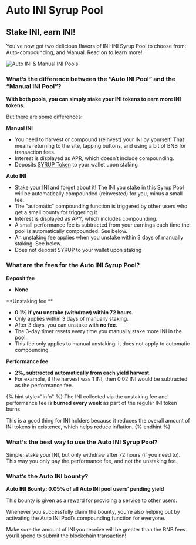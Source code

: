 # Auto INI Syrup Pool

## Stake INI, earn INI!

You've now got two delicious flavors of INI-INI Syrup Pool to choose from: Auto-compounding, and Manual. Read on to learn more!

![Auto INI & Manual INI Pools](../../.gitbook/assets/auto-and-manual-pools.png)

### What’s the difference between the “Auto INI Pool” and the “Manual INI Pool”? <a href="docs-internal-guid-c4c16237-7fff-3c33-3a56-18ccd8853f86" id="docs-internal-guid-c4c16237-7fff-3c33-3a56-18ccd8853f86"></a>

**With both pools, you can simply stake your INI tokens to earn more INI tokens.** 

But there are some differences:

**Manual INI**

* You need to harvest or compound (reinvest) your INI by yourself. That means returning to the site, tapping buttons, and using a bit of BNB for transaction fees.
* Interest is displayed as APR, which doesn’t include compounding.
* Deposits [SYRUP Token](syrup-pool-faq.md#whats-syrup-token) to your wallet upon staking

**Auto INI**

* Stake your INI and forget about it! The INI you stake in this Syrup Pool will be automatically compounded (reinvested) for you, minus a small fee.
* The “automatic” compounding function is triggered by other users who get a small bounty for triggering it.
* Interest is displayed as APY, which includes compounding.
* A small performance fee is subtracted from your earnings each time the pool is automatically compounded. See below.
* An unstaking fee applies when you unstake within 3 days of manually staking. See below.
* Does not deposit SYRUP to your wallet upon staking

### What are the fees for the Auto INI Syrup Pool?

**Deposit fee**

* **None**

**Unstaking fee **

* **0.1% if you unstake (withdraw) within 72 hours.**
* Only applies within 3 days of manually staking.
* After 3 days, you can unstake with **no fee**.
* The 3-day timer resets every time you manually stake more INI in the pool.
* This fee only applies to manual unstaking: it does not apply to automatic compounding.

**Performance fee**

* **2%, subtracted automatically from each yield harvest**.
* For example, if the harvest was 1 INI, then 0.02 INI would be subtracted as the performance fee.

{% hint style="info" %}
The INI collected via the unstaking fee and performance fee is **burned every week** as part of the regular INI token burns. 

This is a good thing for INI holders because it reduces the overall amount of INI tokens in existence, which helps reduce inflation.
{% endhint %}

### What's the best way to use the Auto INI Syrup Pool? <a href="docs-internal-guid-3b1f91a6-7fff-fc76-976a-3a06bada2520" id="docs-internal-guid-3b1f91a6-7fff-fc76-976a-3a06bada2520"></a>

Simple: stake your INI, but only withdraw after 72 hours (if you need to). This way you only pay the performance fee, and not the unstaking fee.

### What’s the Auto INI bounty?

**Auto INI Bounty: 0.05% of all Auto INI pool users’ pending yield**

This bounty is given as a reward for providing a service to other users.

Whenever you successfully claim the bounty, you’re also helping out by activating the Auto INI Pool’s compounding function for everyone.

Make sure the amount of INI you receive will be greater than the BNB fees you’ll spend to submit the blockchain transaction!
